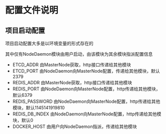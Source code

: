 # 配置文件说明

## 项目启动配置

项目启动配置大多是以环境变量的形式存在的

其中仅有NodeDaemon模块由用户启动，由该模块为其余模块指派配置信息

* ETCD_ADDR 由MasterNode获取，http接口传递给其他模块
* ETCD_PORT 由NodeDaemon向MasterNode配置，传递给其他模块，默认2379
* REDIS_ADDR 由MasterNode获取，http接口传递给其他模块
* REDIS_PORT 由NodeDaemon向MasterNode配置，http传递给其他模块，默认6379
* REDIS_PASSWORD 由NodeDaemon向MasterNode配置，http传递给其他模块，默认1145141919810
* REDIS_DB_INDEX 由NodeDaemon向MasterNode配置，http传递给其他模块，默认0
* DOCKER_HOST 由用户向NodeDaemon指派，传递给其他模块